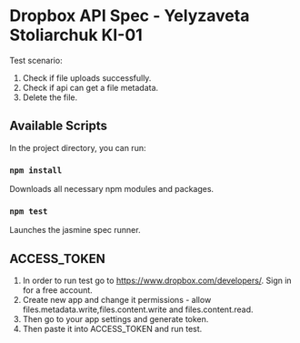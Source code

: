 # Dropbox API Spec - Yelyzaveta Stoliarchuk KI-01

Test scenario:

1. Check if file uploads successfully.
2. Check if api can get a file metadata.
3. Delete the file.

## Available Scripts

In the project directory, you can run:

### `npm install`

Downloads all necessary npm modules and packages.

### `npm test`

Launches the jasmine spec runner.

## ACCESS_TOKEN

1. In order to run test go to https://www.dropbox.com/developers/. Sign in for a free account.
2. Create new app and change it permissions - allow files.metadata.write,files.content.write and files.content.read.
3. Then go to your app settings and generate token.
4. Then paste it into ACCESS_TOKEN and run test.
